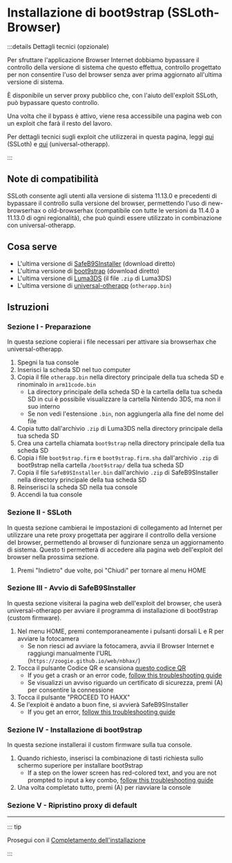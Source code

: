 # Installazione di boot9strap (SSLoth-Browser)

:::details Dettagli tecnici (opzionale)

Per sfruttare l'applicazione Browser Internet dobbiamo bypassare il controllo della versione di sistema che questo effettua, controllo progettato per non consentire l'uso del browser senza aver prima aggiornato all'ultima versione di sistema.

È disponibile un server proxy pubblico che, con l'aiuto dell'exploit SSLoth, può bypassare questo controllo.

Una volta che il bypass è attivo, viene resa accessibile una pagina web con un exploit che farà il resto del lavoro.

Per dettagli tecnici sugli exploit che utilizzerai in questa pagina, leggi [qui](https://github.com/MrNbaYoh/3ds-ssloth) (SSLoth) e [qui](https://github.com/TuxSH/universal-otherapp) (universal-otherapp).

:::

## Note di compatibilità

SSLoth consente agli utenti alla versione di sistema 11.13.0 e precedenti di bypassare il controllo sulla versione del browser, permettendo l'uso di new-browserhax o old-browserhax (compatibile con tutte le versioni da 11.4.0 a 11.13.0 di ogni regionalità), che può quindi essere utilizzato in combinazione con universal-otherapp.

## Cosa serve

- L'ultima versione di [SafeB9SInstaller](https://github.com/d0k3/SafeB9SInstaller/releases/download/v0.0.7/SafeB9SInstaller-20170605-122940.zip) (download diretto)
- L'ultima versione di [boot9strap](https://github.com/SciresM/boot9strap/releases/download/1.4/boot9strap-1.4.zip) (download diretto)
- L'ultima versione di [Luma3DS](https://github.com/LumaTeam/Luma3DS/releases/latest) (il file `.zip` di Luma3DS)
- L'ultima versione di [universal-otherapp](https://github.com/TuxSH/universal-otherapp/releases/latest) (`otherapp.bin`)

## Istruzioni

### Sezione I - Preparazione

In questa sezione copierai i file necessari per attivare sia browserhax che universal-otherapp.

1. Spegni la tua console
2. Inserisci la scheda SD nel tuo computer
3. Copia il file `otherapp.bin` nella directory principale della tua scheda SD e rinominalo in `arm11code.bin`
   - La directory principale della scheda SD è la cartella della tua scheda SD in cui è possibile visualizzare la cartella Nintendo 3DS, ma non il suo interno
   - Se non vedi l'estensione `.bin`, non aggiungerla alla fine del nome del file
4. Copia tutto dall'archivio `.zip` di Luma3DS nella directory principale della tua scheda SD
5. Crea una cartella chiamata `boot9strap` nella directory principale della tua scheda SD
6. Copia i file `boot9strap.firm` e `boot9strap.firm.sha` dall'archivio `.zip` di boot9strap nella cartella `/boot9strap/` della tua scheda SD
7. Copia il file `SafeB9SInstaller.bin` dall'archivio `.zip` di SafeB9SInstaller nella directory principale della tua scheda SD
8. Reinserisci la scheda SD nella tua console
9. Accendi la tua console

### Sezione II - SSLoth

In questa sezione cambierai le impostazioni di collegamento ad Internet per utilizzare una rete proxy progettata per aggirare il controllo della versione del browser, permettendo al browser di funzionare senza un aggiornamento di sistema. Questo ti permetterà di accedere alla pagina web dell'exploit del browser nella prossima sezione.

<!--@include: ./_include/addproxy.md -->

1. Premi "Indietro" due volte, poi "Chiudi" per tornare al menu HOME

### Sezione III - Avvio di SafeB9SInstaller

In questa sezione visiterai la pagina web dell'exploit del browser, che userà universal-otherapp per avviare il programma di installazione di boot9strap (custom firmware).

1. Nel menu HOME, premi contemporaneamente i pulsanti dorsali L e R per avviare la fotocamera
   - Se non riesci ad avviare la fotocamera, avvia il Browser Internet e raggiungi manualmente l'URL (`https://zoogie.github.io/web/nbhax/`)
2. Tocca il pulsante Codice QR e scansiona [questo codice QR](http://api.qrserver.com/v1/create-qr-code/?color=000000\&bgcolor=FFFFFF\&data=https%3A%2F%2Fzoogie.github.io%2Fweb%2Fnbhax\&qzone=1\&margin=0\&size=400x400\&ecc=L)
   - If you get a crash or an error code, [follow this troubleshooting guide](troubleshooting-ssloth-browser)
   - Se visualizzi un avviso riguardo un certificato di sicurezza, premi (A) per consentire la connessione
3. Tocca il pulsante "PROCEED TO HAXX"
4. Se l'exploit è andato a buon fine, si avvierà SafeB9SInstaller
   - If you get an error, [follow this troubleshooting guide](troubleshooting-ssloth-browser)

### Sezione IV - Installazione di boot9strap

In questa sezione installerai il custom firmware sulla tua console.

1. Quando richiesto, inserisci la combinazione di tasti richiesta sullo schermo superiore per installare boot9strap
   - If a step on the lower screen has red-colored text, and you are not prompted to input a key combo, [follow this troubleshooting guide](troubleshooting-ssloth-browser)
2. Una volta completato tutto, premi (A) per riavviare la console

<!--@include: ./_include/configure-luma3ds.md -->

### Sezione V - Ripristino proxy di default

<!--@include: ./_include/rmproxy.md -->

<!--@include: ./_include/luma3ds-installed-note.md -->

___

::: tip

Prosegui con il [Completamento dell'installazione](finalizing-setup)

:::
